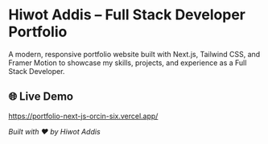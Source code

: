 # Hiwot Addis – Full Stack Developer Portfolio

A modern, responsive portfolio website built with Next.js, Tailwind CSS, and Framer Motion to showcase my skills, projects, and experience as a Full Stack Developer.


## 🌐 Live Demo
https://portfolio-next-js-orcin-six.vercel.app/



*Built with ❤️ by Hiwot Addis*
